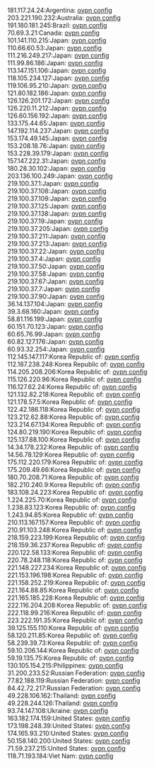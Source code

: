 181.117.24.24:Argentina: [ovpn config](vpn/181_117_24_24.ovpn)  
203.221.190.232:Australia: [ovpn config](vpn/203_221_190_232.ovpn)  
191.180.181.245:Brazil: [ovpn config](vpn/191_180_181_245.ovpn)  
70.69.3.21:Canada: [ovpn config](vpn/70_69_3_21.ovpn)  
101.141.110.215:Japan: [ovpn config](vpn/101_141_110_215.ovpn)  
110.66.60.53:Japan: [ovpn config](vpn/110_66_60_53.ovpn)  
111.216.249.217:Japan: [ovpn config](vpn/111_216_249_217.ovpn)  
111.99.86.186:Japan: [ovpn config](vpn/111_99_86_186.ovpn)  
113.147.151.106:Japan: [ovpn config](vpn/113_147_151_106.ovpn)  
118.105.234.127:Japan: [ovpn config](vpn/118_105_234_127.ovpn)  
119.106.95.210:Japan: [ovpn config](vpn/119_106_95_210.ovpn)  
121.80.182.186:Japan: [ovpn config](vpn/121_80_182_186.ovpn)  
126.126.201.172:Japan: [ovpn config](vpn/126_126_201_172.ovpn)  
126.220.11.212:Japan: [ovpn config](vpn/126_220_11_212.ovpn)  
126.60.156.192:Japan: [ovpn config](vpn/126_60_156_192.ovpn)  
133.175.44.65:Japan: [ovpn config](vpn/133_175_44_65.ovpn)  
147.192.114.237:Japan: [ovpn config](vpn/147_192_114_237.ovpn)  
153.174.49.145:Japan: [ovpn config](vpn/153_174_49_145.ovpn)  
153.208.18.76:Japan: [ovpn config](vpn/153_208_18_76.ovpn)  
153.228.39.179:Japan: [ovpn config](vpn/153_228_39_179.ovpn)  
157.147.222.31:Japan: [ovpn config](vpn/157_147_222_31.ovpn)  
180.28.30.102:Japan: [ovpn config](vpn/180_28_30_102.ovpn)  
203.136.100.249:Japan: [ovpn config](vpn/203_136_100_249.ovpn)  
219.100.37.1:Japan: [ovpn config](vpn/219_100_37_1.ovpn)  
219.100.37.108:Japan: [ovpn config](vpn/219_100_37_108.ovpn)  
219.100.37.109:Japan: [ovpn config](vpn/219_100_37_109.ovpn)  
219.100.37.125:Japan: [ovpn config](vpn/219_100_37_125.ovpn)  
219.100.37.138:Japan: [ovpn config](vpn/219_100_37_138.ovpn)  
219.100.37.19:Japan: [ovpn config](vpn/219_100_37_19.ovpn)  
219.100.37.205:Japan: [ovpn config](vpn/219_100_37_205.ovpn)  
219.100.37.211:Japan: [ovpn config](vpn/219_100_37_211.ovpn)  
219.100.37.213:Japan: [ovpn config](vpn/219_100_37_213.ovpn)  
219.100.37.22:Japan: [ovpn config](vpn/219_100_37_22.ovpn)  
219.100.37.4:Japan: [ovpn config](vpn/219_100_37_4.ovpn)  
219.100.37.50:Japan: [ovpn config](vpn/219_100_37_50.ovpn)  
219.100.37.58:Japan: [ovpn config](vpn/219_100_37_58.ovpn)  
219.100.37.67:Japan: [ovpn config](vpn/219_100_37_67.ovpn)  
219.100.37.7:Japan: [ovpn config](vpn/219_100_37_7.ovpn)  
219.100.37.90:Japan: [ovpn config](vpn/219_100_37_90.ovpn)  
36.14.137.104:Japan: [ovpn config](vpn/36_14_137_104.ovpn)  
39.3.68.160:Japan: [ovpn config](vpn/39_3_68_160.ovpn)  
58.81.116.199:Japan: [ovpn config](vpn/58_81_116_199.ovpn)  
60.151.70.123:Japan: [ovpn config](vpn/60_151_70_123.ovpn)  
60.65.76.99:Japan: [ovpn config](vpn/60_65_76_99.ovpn)  
60.82.127.176:Japan: [ovpn config](vpn/60_82_127_176.ovpn)  
60.93.32.254:Japan: [ovpn config](vpn/60_93_32_254.ovpn)  
112.145.147.117:Korea Republic of: [ovpn config](vpn/112_145_147_117.ovpn)  
112.187.238.248:Korea Republic of: [ovpn config](vpn/112_187_238_248.ovpn)  
114.205.208.206:Korea Republic of: [ovpn config](vpn/114_205_208_206.ovpn)  
115.126.220.96:Korea Republic of: [ovpn config](vpn/115_126_220_96.ovpn)  
116.127.62.24:Korea Republic of: [ovpn config](vpn/116_127_62_24.ovpn)  
121.132.82.218:Korea Republic of: [ovpn config](vpn/121_132_82_218.ovpn)  
121.178.57.5:Korea Republic of: [ovpn config](vpn/121_178_57_5.ovpn)  
122.42.186.118:Korea Republic of: [ovpn config](vpn/122_42_186_118.ovpn)  
123.212.62.88:Korea Republic of: [ovpn config](vpn/123_212_62_88.ovpn)  
123.214.67.134:Korea Republic of: [ovpn config](vpn/123_214_67_134.ovpn)  
124.80.219.190:Korea Republic of: [ovpn config](vpn/124_80_219_190.ovpn)  
125.137.88.100:Korea Republic of: [ovpn config](vpn/125_137_88_100.ovpn)  
14.34.178.232:Korea Republic of: [ovpn config](vpn/14_34_178_232.ovpn)  
14.56.78.129:Korea Republic of: [ovpn config](vpn/14_56_78_129.ovpn)  
175.112.220.179:Korea Republic of: [ovpn config](vpn/175_112_220_179.ovpn)  
175.209.49.66:Korea Republic of: [ovpn config](vpn/175_209_49_66.ovpn)  
180.70.208.71:Korea Republic of: [ovpn config](vpn/180_70_208_71.ovpn)  
182.210.240.9:Korea Republic of: [ovpn config](vpn/182_210_240_9.ovpn)  
183.108.24.223:Korea Republic of: [ovpn config](vpn/183_108_24_223.ovpn)  
1.224.225.70:Korea Republic of: [ovpn config](vpn/1_224_225_70.ovpn)  
1.238.83.123:Korea Republic of: [ovpn config](vpn/1_238_83_123.ovpn)  
1.243.94.85:Korea Republic of: [ovpn config](vpn/1_243_94_85.ovpn)  
210.113.167.157:Korea Republic of: [ovpn config](vpn/210_113_167_157.ovpn)  
210.91.103.248:Korea Republic of: [ovpn config](vpn/210_91_103_248.ovpn)  
218.159.223.199:Korea Republic of: [ovpn config](vpn/218_159_223_199.ovpn)  
218.159.36.237:Korea Republic of: [ovpn config](vpn/218_159_36_237.ovpn)  
220.122.58.133:Korea Republic of: [ovpn config](vpn/220_122_58_133.ovpn)  
220.78.248.118:Korea Republic of: [ovpn config](vpn/220_78_248_118.ovpn)  
221.148.227.234:Korea Republic of: [ovpn config](vpn/221_148_227_234.ovpn)  
221.153.196.198:Korea Republic of: [ovpn config](vpn/221_153_196_198.ovpn)  
221.158.252.219:Korea Republic of: [ovpn config](vpn/221_158_252_219.ovpn)  
221.164.88.85:Korea Republic of: [ovpn config](vpn/221_164_88_85.ovpn)  
221.165.185.228:Korea Republic of: [ovpn config](vpn/221_165_185_228.ovpn)  
222.116.204.208:Korea Republic of: [ovpn config](vpn/222_116_204_208.ovpn)  
222.118.99.216:Korea Republic of: [ovpn config](vpn/222_118_99_216.ovpn)  
223.222.191.35:Korea Republic of: [ovpn config](vpn/223_222_191_35.ovpn)  
39.125.155.110:Korea Republic of: [ovpn config](vpn/39_125_155_110.ovpn)  
58.120.211.85:Korea Republic of: [ovpn config](vpn/58_120_211_85.ovpn)  
58.239.39.73:Korea Republic of: [ovpn config](vpn/58_239_39_73.ovpn)  
59.10.206.144:Korea Republic of: [ovpn config](vpn/59_10_206_144.ovpn)  
59.19.135.75:Korea Republic of: [ovpn config](vpn/59_19_135_75.ovpn)  
130.105.154.215:Philippines: [ovpn config](vpn/130_105_154_215.ovpn)  
31.200.233.52:Russian Federation: [ovpn config](vpn/31_200_233_52.ovpn)  
77.82.188.119:Russian Federation: [ovpn config](vpn/77_82_188_119.ovpn)  
84.42.72.217:Russian Federation: [ovpn config](vpn/84_42_72_217.ovpn)  
49.228.106.162:Thailand: [ovpn config](vpn/49_228_106_162.ovpn)  
49.228.244.126:Thailand: [ovpn config](vpn/49_228_244_126.ovpn)  
93.74.147.108:Ukraine: [ovpn config](vpn/93_74_147_108.ovpn)  
163.182.174.159:United States: [ovpn config](vpn/163_182_174_159.ovpn)  
173.198.248.39:United States: [ovpn config](vpn/173_198_248_39.ovpn)  
174.165.93.210:United States: [ovpn config](vpn/174_165_93_210.ovpn)  
50.158.140.200:United States: [ovpn config](vpn/50_158_140_200.ovpn)  
71.59.237.215:United States: [ovpn config](vpn/71_59_237_215.ovpn)  
118.71.193.184:Viet Nam: [ovpn config](vpn/118_71_193_184.ovpn)  
